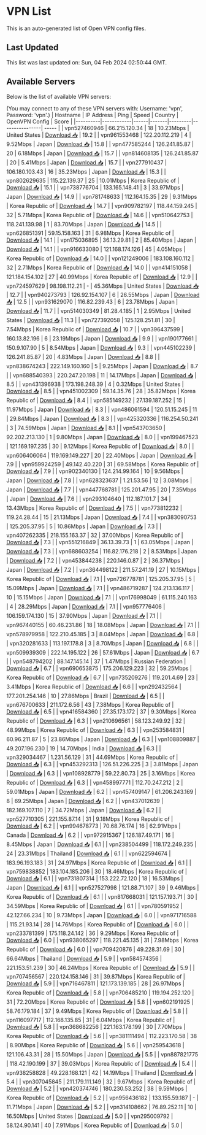# VPN List

This is an auto-generated list of Open VPN config files.

## Last Updated

This list was last updated on: Sun, 04 Feb 2024 02:50:44 GMT.

## Available Servers

Below is the list of available VPN servers:

(You may connect to any of these VPN servers with: Username: 'vpn', Password: 'vpn'.)
| Hostname | IP Address | Ping | Speed | Country | OpenVPN Config | Score |
|----------|------------|------|-------|---------|----------------| ----- |
| vpn527460946 | 66.215.120.34 | 18 | 10.23Mbps | United States | [Download 📥](./configs/server_0_US.ovpn) | 19.2 |
| vpn961553468 | 122.20.112.219 | 4 | 9.52Mbps | Japan | [Download 📥](./configs/server_1_JP.ovpn) | 15.8 |
| vpn477585244 | 126.241.85.87 | 20 | 6.18Mbps | Japan | [Download 📥](./configs/server_2_JP.ovpn) | 15.7 |
| vpn814608135 | 126.241.85.87 | 20 | 5.41Mbps | Japan | [Download 📥](./configs/server_3_JP.ovpn) | 15.7 |
| vpn277910437 | 106.180.103.43 | 16 | 35.23Mbps | Japan | [Download 📥](./configs/server_4_JP.ovpn) | 15.3 |
| vpn802629635 | 115.22.139.37 | 25 | 10.01Mbps | Korea Republic of | [Download 📥](./configs/server_5_KR.ovpn) | 15.1 |
| vpn738776704 | 133.165.148.41 | 3 | 33.97Mbps | Japan | [Download 📥](./configs/server_6_JP.ovpn) | 14.9 |
| vpn781748633 | 112.164.15.35 | 29 | 9.31Mbps | Korea Republic of | [Download 📥](./configs/server_7_KR.ovpn) | 14.7 |
| vpn909782197 | 118.44.159.245 | 32 | 5.71Mbps | Korea Republic of | [Download 📥](./configs/server_8_KR.ovpn) | 14.6 |
| vpn510642753 | 118.241.139.98 | 1 | 83.70Mbps | Japan | [Download 📥](./configs/server_9_JP.ovpn) | 14.5 |
| vpn626851391 | 59.15.158.163 | 31 | 6.98Mbps | Korea Republic of | [Download 📥](./configs/server_10_KR.ovpn) | 14.1 |
| vpn175036895 | 36.13.29.81 | 2 | 85.40Mbps | Japan | [Download 📥](./configs/server_11_JP.ovpn) | 14.1 |
| vpn916633080 | 121.168.174.126 | 45 | 4.05Mbps | Korea Republic of | [Download 📥](./configs/server_12_KR.ovpn) | 14.0 |
| vpn121249006 | 183.108.160.112 | 32 | 2.71Mbps | Korea Republic of | [Download 📥](./configs/server_13_KR.ovpn) | 14.0 |
| vpn414151058 | 121.184.154.102 | 27 | 40.99Mbps | Korea Republic of | [Download 📥](./configs/server_14_KR.ovpn) | 12.9 |
| vpn724597629 | 98.198.112.21 | - | 45.36Mbps | United States | [Download 📥](./configs/server_15_US.ovpn) | 12.7 |
| vpn940273793 | 126.92.154.107 | 6 | 26.55Mbps | Japan | [Download 📥](./configs/server_16_JP.ovpn) | 12.5 |
| vpn931629070 | 116.82.239.43 | 6 | 23.78Mbps | Japan | [Download 📥](./configs/server_17_JP.ovpn) | 11.7 |
| vpn514030349 | 81.28.4.185 | 1 | 2.95Mbps | United States | [Download 📥](./configs/server_18_US.ovpn) | 11.3 |
| vpn727392058 | 125.128.251.81 | 30 | 7.54Mbps | Korea Republic of | [Download 📥](./configs/server_19_KR.ovpn) | 10.7 |
| vpn396437599 | 160.13.82.196 | 6 | 23.19Mbps | Japan | [Download 📥](./configs/server_20_JP.ovpn) | 9.9 |
| vpn190177661 | 150.9.107.90 | 5 | 8.54Mbps | Japan | [Download 📥](./configs/server_21_JP.ovpn) | 9.3 |
| vpn445102239 | 126.241.85.87 | 20 | 4.83Mbps | Japan | [Download 📥](./configs/server_22_JP.ovpn) | 8.8 |
| vpn838674243 | 222.149.160.160 | 5 | 9.25Mbps | Japan | [Download 📥](./configs/server_23_JP.ovpn) | 8.7 |
| vpn688540393 | 220.247.20.198 | 11 | 14.17Mbps | Japan | [Download 📥](./configs/server_24_JP.ovpn) | 8.5 |
| vpn431396938 | 173.198.248.39 | 4 | 0.32Mbps | United States | [Download 📥](./configs/server_25_US.ovpn) | 8.5 |
| vpn451002309 | 59.14.35.76 | 28 | 35.82Mbps | Korea Republic of | [Download 📥](./configs/server_26_KR.ovpn) | 8.4 |
| vpn585149232 | 27.139.187.252 | 15 | 11.97Mbps | Japan | [Download 📥](./configs/server_27_JP.ovpn) | 8.3 |
| vpn486061594 | 120.51.15.245 | 11 | 29.84Mbps | Japan | [Download 📥](./configs/server_28_JP.ovpn) | 8.3 |
| vpn425320336 | 116.254.50.241 | 3 | 74.59Mbps | Japan | [Download 📥](./configs/server_29_JP.ovpn) | 8.1 |
| vpn543703650 | 92.202.213.130 | 1 | 9.80Mbps | Japan | [Download 📥](./configs/server_30_JP.ovpn) | 8.0 |
| vpn199467523 | 121.169.197.235 | 30 | 9.12Mbps | Korea Republic of | [Download 📥](./configs/server_31_KR.ovpn) | 8.0 |
| vpn606406064 | 119.169.149.227 | 20 | 22.40Mbps | Japan | [Download 📥](./configs/server_32_JP.ovpn) | 7.9 |
| vpn959924259 | 49.142.40.220 | 31 | 69.58Mbps | Korea Republic of | [Download 📥](./configs/server_33_KR.ovpn) | 7.9 |
| vpn902340130 | 124.214.99.164 | 10 | 9.56Mbps | Japan | [Download 📥](./configs/server_34_JP.ovpn) | 7.8 |
| vpn628323637 | 1.21.53.56 | 12 | 3.08Mbps | Japan | [Download 📥](./configs/server_35_JP.ovpn) | 7.7 |
| vpn447768781 | 125.201.47.95 | 20 | 7.35Mbps | Japan | [Download 📥](./configs/server_36_JP.ovpn) | 7.6 |
| vpn293104640 | 112.187.101.7 | 34 | 13.43Mbps | Korea Republic of | [Download 📥](./configs/server_37_KR.ovpn) | 7.5 |
| vpn773812232 | 119.24.28.44 | 15 | 21.13Mbps | Japan | [Download 📥](./configs/server_38_JP.ovpn) | 7.4 |
| vpn383090753 | 125.205.37.95 | 5 | 10.86Mbps | Japan | [Download 📥](./configs/server_39_JP.ovpn) | 7.3 |
| vpn407262335 | 218.155.163.37 | 32 | 37.00Mbps | Korea Republic of | [Download 📥](./configs/server_40_KR.ovpn) | 7.3 |
| vpn551216849 | 36.13.39.73 | 1 | 63.05Mbps | Japan | [Download 📥](./configs/server_41_JP.ovpn) | 7.3 |
| vpn688603254 | 116.82.176.218 | 2 | 8.53Mbps | Japan | [Download 📥](./configs/server_42_JP.ovpn) | 7.2 |
| vpn453844238 | 220.146.0.87 | 2 | 36.37Mbps | Japan | [Download 📥](./configs/server_43_JP.ovpn) | 7.2 |
| vpn364498122 | 211.57.241.19 | 27 | 10.15Mbps | Korea Republic of | [Download 📥](./configs/server_44_KR.ovpn) | 7.1 |
| vpn726778781 | 125.205.37.95 | 5 | 15.09Mbps | Japan | [Download 📥](./configs/server_45_JP.ovpn) | 7.1 |
| vpn486719287 | 124.213.136.117 | 10 | 15.15Mbps | Japan | [Download 📥](./configs/server_46_JP.ovpn) | 7.1 |
| vpn176998049 | 61.115.240.163 | 4 | 28.29Mbps | Japan | [Download 📥](./configs/server_47_JP.ovpn) | 7.1 |
| vpn957776406 | 106.159.174.130 | 15 | 37.90Mbps | Japan | [Download 📥](./configs/server_48_JP.ovpn) | 7.1 |
| vpn967440155 | 60.46.231.86 | 18 | 18.08Mbps | Japan | [Download 📥](./configs/server_49_JP.ovpn) | 7.1 |
| vpn578979958 | 122.210.45.185 | 3 | 8.04Mbps | Japan | [Download 📥](./configs/server_50_JP.ovpn) | 6.8 |
| vpn320281633 | 113.197.178.8 | 3 | 8.70Mbps | Japan | [Download 📥](./configs/server_51_JP.ovpn) | 6.8 |
| vpn509939309 | 222.14.195.122 | 26 | 57.61Mbps | Japan | [Download 📥](./configs/server_52_JP.ovpn) | 6.7 |
| vpn548794202 | 88.147.145.14 | 37 | 1.47Mbps | Russian Federation | [Download 📥](./configs/server_53_RU.ovpn) | 6.7 |
| vpn690653875 | 175.206.129.223 | 32 | 59.25Mbps | Korea Republic of | [Download 📥](./configs/server_54_KR.ovpn) | 6.7 |
| vpn735209276 | 119.201.4.69 | 23 | 3.41Mbps | Korea Republic of | [Download 📥](./configs/server_55_KR.ovpn) | 6.6 |
| vpn292432564 | 177.201.254.146 | 10 | 27.86Mbps | Brazil | [Download 📥](./configs/server_56_BR.ovpn) | 6.5 |
| vpn676700633 | 211.172.6.56 | 43 | 7.38Mbps | Korea Republic of | [Download 📥](./configs/server_57_KR.ovpn) | 6.5 |
| vpn416584360 | 27.35.173.172 | 37 | 9.30Mbps | Korea Republic of | [Download 📥](./configs/server_58_KR.ovpn) | 6.3 |
| vpn210696561 | 58.123.249.92 | 32 | 48.99Mbps | Korea Republic of | [Download 📥](./configs/server_59_KR.ovpn) | 6.3 |
| vpn253584831 | 60.96.211.87 | 5 | 23.86Mbps | Japan | [Download 📥](./configs/server_60_JP.ovpn) | 6.3 |
| vpn108809887 | 49.207.196.230 | 19 | 14.70Mbps | India | [Download 📥](./configs/server_61_IN.ovpn) | 6.3 |
| vpn329034467 | 1.231.56.129 | 31 | 44.69Mbps | Korea Republic of | [Download 📥](./configs/server_62_KR.ovpn) | 6.3 |
| vpn453292313 | 126.51.226.225 | 3 | 3.81Mbps | Japan | [Download 📥](./configs/server_63_JP.ovpn) | 6.3 |
| vpn108928779 | 59.22.80.73 | 25 | 3.16Mbps | Korea Republic of | [Download 📥](./configs/server_64_KR.ovpn) | 6.3 |
| vpn458997771 | 112.70.247.212 | 2 | 59.01Mbps | Japan | [Download 📥](./configs/server_65_JP.ovpn) | 6.2 |
| vpn457409147 | 61.206.243.169 | 8 | 69.25Mbps | Japan | [Download 📥](./configs/server_66_JP.ovpn) | 6.2 |
| vpn437012639 | 182.169.107.110 | 7 | 34.72Mbps | Japan | [Download 📥](./configs/server_67_JP.ovpn) | 6.2 |
| vpn527710305 | 221.155.87.14 | 31 | 9.18Mbps | Korea Republic of | [Download 📥](./configs/server_68_KR.ovpn) | 6.2 |
| vpn994678773 | 70.68.76.174 | 16 | 62.91Mbps | Canada | [Download 📥](./configs/server_69_CA.ovpn) | 6.2 |
| vpn972915367 | 126.187.49.171 | 16 | 8.45Mbps | Japan | [Download 📥](./configs/server_70_JP.ovpn) | 6.1 |
| vpn238504499 | 118.172.249.235 | 24 | 23.31Mbps | Thailand | [Download 📥](./configs/server_71_TH.ovpn) | 6.1 |
| vpn622594674 | 183.96.193.183 | 31 | 24.97Mbps | Korea Republic of | [Download 📥](./configs/server_72_KR.ovpn) | 6.1 |
| vpn759838852 | 183.104.185.206 | 30 | 18.46Mbps | Korea Republic of | [Download 📥](./configs/server_73_KR.ovpn) | 6.1 |
| vpn731807314 | 153.222.72.120 | 18 | 16.53Mbps | Japan | [Download 📥](./configs/server_74_JP.ovpn) | 6.1 |
| vpn527527998 | 121.88.71.107 | 39 | 9.46Mbps | Korea Republic of | [Download 📥](./configs/server_75_KR.ovpn) | 6.1 |
| vpn817668031 | 121.157.193.71 | 30 | 34.59Mbps | Korea Republic of | [Download 📥](./configs/server_76_KR.ovpn) | 6.1 |
| vpn780591952 | 42.127.66.234 | 10 | 9.73Mbps | Japan | [Download 📥](./configs/server_77_JP.ovpn) | 6.0 |
| vpn971716588 | 115.21.93.14 | 28 | 14.76Mbps | Korea Republic of | [Download 📥](./configs/server_78_KR.ovpn) | 6.0 |
| vpn233781399 | 175.118.24.142 | 36 | 9.29Mbps | Korea Republic of | [Download 📥](./configs/server_79_KR.ovpn) | 6.0 |
| vpn938065297 | 118.221.45.135 | 31 | 7.98Mbps | Korea Republic of | [Download 📥](./configs/server_80_KR.ovpn) | 6.0 |
| vpn709420876 | 49.228.31.69 | 30 | 66.64Mbps | Thailand | [Download 📥](./configs/server_81_TH.ovpn) | 5.9 |
| vpn584574356 | 221.153.51.239 | 30 | 46.24Mbps | Korea Republic of | [Download 📥](./configs/server_82_KR.ovpn) | 5.9 |
| vpn707456567 | 220.124.158.146 | 31 | 39.87Mbps | Korea Republic of | [Download 📥](./configs/server_83_KR.ovpn) | 5.9 |
| vpn716467811 | 121.173.139.185 | 28 | 26.97Mbps | Korea Republic of | [Download 📥](./configs/server_84_KR.ovpn) | 5.8 |
| vpn706485210 | 119.194.252.120 | 31 | 72.20Mbps | Korea Republic of | [Download 📥](./configs/server_85_KR.ovpn) | 5.8 |
| vpn602191925 | 58.76.179.184 | 37 | 9.49Mbps | Korea Republic of | [Download 📥](./configs/server_86_KR.ovpn) | 5.8 |
| vpn116097717 | 112.168.135.85 | 31 | 6.04Mbps | Korea Republic of | [Download 📥](./configs/server_87_KR.ovpn) | 5.8 |
| vpn368682256 | 221.163.178.199 | 30 | 7.70Mbps | Korea Republic of | [Download 📥](./configs/server_88_KR.ovpn) | 5.6 |
| vpn381111494 | 112.223.170.58 | 38 | 8.90Mbps | Korea Republic of | [Download 📥](./configs/server_89_KR.ovpn) | 5.6 |
| vpn259543618 | 121.106.43.31 | 28 | 15.50Mbps | Japan | [Download 📥](./configs/server_90_JP.ovpn) | 5.5 |
| vpn887821775 | 118.42.190.199 | 37 | 39.03Mbps | Korea Republic of | [Download 📥](./configs/server_91_KR.ovpn) | 5.4 |
| vpn938258828 | 49.228.168.121 | 42 | 14.19Mbps | Thailand | [Download 📥](./configs/server_92_TH.ovpn) | 5.4 |
| vpn307045845 | 211.179.111.149 | 32 | 9.67Mbps | Korea Republic of | [Download 📥](./configs/server_93_KR.ovpn) | 5.2 |
| vpn420374746 | 180.230.53.252 | 38 | 9.59Mbps | Korea Republic of | [Download 📥](./configs/server_94_KR.ovpn) | 5.2 |
| vpn956436182 | 133.155.59.187 | - | 11.71Mbps | Japan | [Download 📥](./configs/server_95_JP.ovpn) | 5.2 |
| vpn314108662 | 76.89.252.11 | 10 | 16.50Mbps | United States | [Download 📥](./configs/server_96_US.ovpn) | 5.0 |
| vpn295009792 | 58.124.90.141 | 40 | 7.91Mbps | Korea Republic of | [Download 📥](./configs/server_97_KR.ovpn) | 5.0 |
